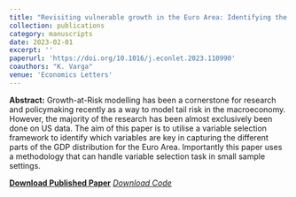 ```yaml
---
title: "Revisiting vulnerable growth in the Euro Area: Identifying the role of financial conditions in the distribution"
collection: publications
category: manuscripts
date: 2023-02-01
excerpt: ''
paperurl: 'https://doi.org/10.1016/j.econlet.2023.110990'
coauthors: "K. Varga"
venue: 'Economics Letters'
---
```

**Abstract:** Growth-at-Risk modelling has been a cornerstone for research and policymaking recently as a way to model tail risk in the macroeconomy. However, the majority of the research has been almost exclusively been done on US data. The aim of this paper is to utilise a variable selection framework to identify which variables are key in capturing the different parts of the GDP distribution for the Euro Area. Importantly this paper uses a methodology that can handle variable selection task in small sample settings.

[**Download Published Paper**](https://doi.org/10.1016/j.econlet.2023.110990) [_Download Code_](https://github.com/econometibi/LASSO-NC/)
